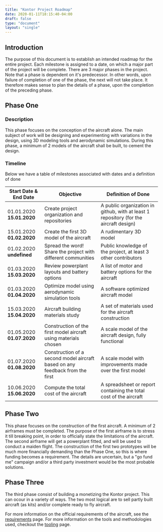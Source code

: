 ```yaml
---
title: "Kontor Project Roadmap"
date: 2020-01-11T18:15:40-04:00
draft: false
type: "document"
layout: "single"
---
```


## Introduction

The purpose of this document is to establish an intended roadmap for the entire project. Each milestone is assigned to a date, on which a major part of the project will be complete. There are 3 major phases in the project. Note that a phase is dependent on it's predecessor. In other words, upon failure of completion of one of the phase, the next will not take place. It therefore makes sense to plan the details of a phase, upon the completion of the preceding phase.

## Phase One

### Description

This phase focuses on the conception of the aircraft alone. The main subject of work will be designing and experimenting with variations in the design, using 3D modeling tools and aerodynamic simulations. During this phase, a minimum of 2 models of the aircraft shall be built, to cement the design.

### Timeline

Below we have a table of milestones associated with dates and a definition of done

| Start Date & End Date | Objective | Definition of Done |
| --  | -- | -- |
| 01.01.2020  **15.01.2020** | Create project organization and repositories | A public organization in github, with at least 1 repository (for the aircraft design)|
| 15.01.2020  **01.02.2020** | Create the first 3D model of the aircraft | A rudimentary 3D model|
| 01.02.2020  **undefined** | Spread the word! Share the project with different communities | Public knowledge of the project, at least 3 other contributors |
| 01.03.2020  **15.03.2020** | Review powerplant layouts and battery options | A list of motor and battery options for the aircraft |
| 01.03.2020  **01.04.2020** | Optimize model using aerodynamic simulation tools | A software optimized aircraft model |
| 15.03.2020  **15.04.2020** | Aircraft building materials study | A set of materials used for the aircraft construction |
| 01.05.2020  **01.07.2020** | Construction of the first model aircraft using materials chosen | A scale model of the aircraft design, fully functional |
| 01.07.2020  **01.08.2020** | Construction of a second model aircraft based on any feedback from the first | A scale model with improvements made over the first model |
| 10.06.2020  **15.06.2020** | Compute the total cost of the aircraft | A spreadsheet or report containing the total cost of the aircraft

## Phase Two

This phase focuses on the construction of the first aircraft. A minimum of 2 airframes must be completed. The purpose of the first airframe is to stress it till breaking point, in order to officially state the limitations of the aircraft. The second airframe will get a powerplant fitted, and will be used to conduct a maiden flight. The construction of the first two prototypes will be much more financially demanding than the Phase One, so this is where funding becomes a requirement. The details are uncertain, but a "go fund me" campaign and/or a third party investment would be the most probable solutions.

## Phase Three

The third phase consist of building a monetizing the Kontor project. This can ocour in a variety of ways. The two most logical are to sell partly built aircraft (as kits) and/or complete ready to fly aircraft.

For more information on the official requirements of the aircraft, see the [requirements](/post/requirements/) page. For more information on the tools and methodologies used, checkout the [tooling](/post/tooling/) page.
